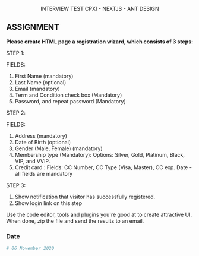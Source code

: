 <p align="center">
 INTERVIEW TEST CPXI - NEXTJS - ANT DESIGN
</p>

## ASSIGNMENT

<strong>Please create HTML page a registration wizard, which consists of 3 steps:</strong>
<p>STEP 1:</p>
<p>FIELDS:</p>
<ol>
  <li>First Name (mandatory)
</li>
  <li>Last Name (optional)</li>
  <li>Email (mandatory)</li>
  <li>Term and Condition check box (Mandatory)</li>
  <li>Password, and repeat password (Mandatory)</li>
</ol>
<p>STEP 2:</p>
<p>FIELDS:</p>
<ol>
  <li>Address (mandatory)
</li>
  <li>Date of Birth (optional)</li>
  <li>Gender (Male, Female) (mandatory)</li>
  <li>Membership type (Mandatory):
Options: Silver, Gold, Platinum, Black, VIP, and VVIP.</li>
  <li>Credit card :
Fields: CC Number, CC Type (Visa, Master), CC exp. Date - all
fields are mandatory</li>
</ol>
<p>STEP 3:</p>
<ol>
  <li>Show notification that visitor has successfully registered.

</li>
  <li>Show login link on this step</li>
</ol>
<p>
Use the code editor, tools and plugins you're good at to create attractive UI.
When done, zip the file and send the results to an email.
</p>

### Date

```bash
# 06 November 2020
```
